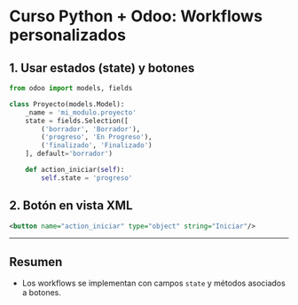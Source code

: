 # Curso Python + Odoo: Workflows personalizados

## 1. Usar estados (state) y botones

```python
from odoo import models, fields

class Proyecto(models.Model):
    _name = 'mi_modulo.proyecto'
    state = fields.Selection([
        ('borrador', 'Borrador'),
        ('progreso', 'En Progreso'),
        ('finalizado', 'Finalizado')
    ], default='borrador')

    def action_iniciar(self):
        self.state = 'progreso'
```

## 2. Botón en vista XML

```xml
<button name="action_iniciar" type="object" string="Iniciar"/>
```

---

## Resumen

- Los workflows se implementan con campos `state` y métodos asociados a botones.